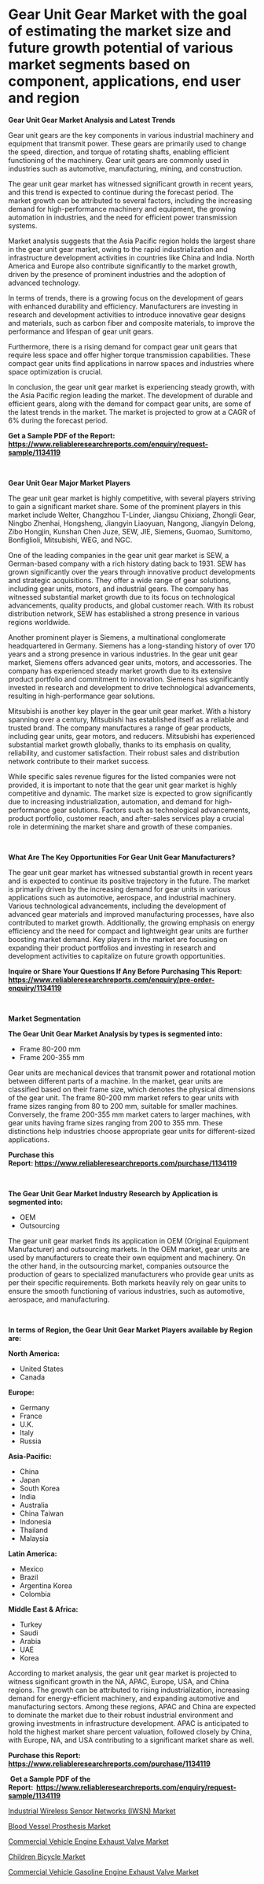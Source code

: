 <p><h1>Gear Unit Gear Market with the goal of estimating the market size and future growth potential of various market segments based on component, applications, end user and region</h1></p><p><strong>Gear Unit Gear Market Analysis and Latest Trends</strong></p>
<p><p>Gear unit gears are the key components in various industrial machinery and equipment that transmit power. These gears are primarily used to change the speed, direction, and torque of rotating shafts, enabling efficient functioning of the machinery. Gear unit gears are commonly used in industries such as automotive, manufacturing, mining, and construction.</p><p>The gear unit gear market has witnessed significant growth in recent years, and this trend is expected to continue during the forecast period. The market growth can be attributed to several factors, including the increasing demand for high-performance machinery and equipment, the growing automation in industries, and the need for efficient power transmission systems.</p><p>Market analysis suggests that the Asia Pacific region holds the largest share in the gear unit gear market, owing to the rapid industrialization and infrastructure development activities in countries like China and India. North America and Europe also contribute significantly to the market growth, driven by the presence of prominent industries and the adoption of advanced technology.</p><p>In terms of trends, there is a growing focus on the development of gears with enhanced durability and efficiency. Manufacturers are investing in research and development activities to introduce innovative gear designs and materials, such as carbon fiber and composite materials, to improve the performance and lifespan of gear unit gears.</p><p>Furthermore, there is a rising demand for compact gear unit gears that require less space and offer higher torque transmission capabilities. These compact gear units find applications in narrow spaces and industries where space optimization is crucial.</p><p>In conclusion, the gear unit gear market is experiencing steady growth, with the Asia Pacific region leading the market. The development of durable and efficient gears, along with the demand for compact gear units, are some of the latest trends in the market. The market is projected to grow at a CAGR of 6% during the forecast period.</p></p>
<p><strong>Get a Sample PDF of the Report:&nbsp; <a href="https://www.reliableresearchreports.com/enquiry/request-sample/1134119">https://www.reliableresearchreports.com/enquiry/request-sample/1134119</a></strong></p>
<p>&nbsp;</p>
<p><strong>Gear Unit Gear Major Market Players</strong></p>
<p><p>The gear unit gear market is highly competitive, with several players striving to gain a significant market share. Some of the prominent players in this market include Welter, Changzhou T-Linder, Jiangsu Chixiang, Zhongli Gear, Ningbo Zhenhai, Hongsheng, Jiangyin Liaoyuan, Nangong, Jiangyin Delong, Zibo Hongjin, Kunshan Chen Juze, SEW, JIE, Siemens, Guomao, Sumitomo, Bonfiglioli, Mitsubishi, WEG, and NGC.</p><p>One of the leading companies in the gear unit gear market is SEW, a German-based company with a rich history dating back to 1931. SEW has grown significantly over the years through innovative product developments and strategic acquisitions. They offer a wide range of gear solutions, including gear units, motors, and industrial gears. The company has witnessed substantial market growth due to its focus on technological advancements, quality products, and global customer reach. With its robust distribution network, SEW has established a strong presence in various regions worldwide.</p><p>Another prominent player is Siemens, a multinational conglomerate headquartered in Germany. Siemens has a long-standing history of over 170 years and a strong presence in various industries. In the gear unit gear market, Siemens offers advanced gear units, motors, and accessories. The company has experienced steady market growth due to its extensive product portfolio and commitment to innovation. Siemens has significantly invested in research and development to drive technological advancements, resulting in high-performance gear solutions.</p><p>Mitsubishi is another key player in the gear unit gear market. With a history spanning over a century, Mitsubishi has established itself as a reliable and trusted brand. The company manufactures a range of gear products, including gear units, gear motors, and reducers. Mitsubishi has experienced substantial market growth globally, thanks to its emphasis on quality, reliability, and customer satisfaction. Their robust sales and distribution network contribute to their market success.</p><p>While specific sales revenue figures for the listed companies were not provided, it is important to note that the gear unit gear market is highly competitive and dynamic. The market size is expected to grow significantly due to increasing industrialization, automation, and demand for high-performance gear solutions. Factors such as technological advancements, product portfolio, customer reach, and after-sales services play a crucial role in determining the market share and growth of these companies.</p></p>
<p>&nbsp;</p>
<p><strong>What Are The Key Opportunities For Gear Unit Gear Manufacturers?</strong></p>
<p><p>The gear unit gear market has witnessed substantial growth in recent years and is expected to continue its positive trajectory in the future. The market is primarily driven by the increasing demand for gear units in various applications such as automotive, aerospace, and industrial machinery. Various technological advancements, including the development of advanced gear materials and improved manufacturing processes, have also contributed to market growth. Additionally, the growing emphasis on energy efficiency and the need for compact and lightweight gear units are further boosting market demand. Key players in the market are focusing on expanding their product portfolios and investing in research and development activities to capitalize on future growth opportunities.</p></p>
<p><strong>Inquire or Share Your Questions If Any Before Purchasing This Report: <a href="https://www.reliableresearchreports.com/enquiry/pre-order-enquiry/1134119">https://www.reliableresearchreports.com/enquiry/pre-order-enquiry/1134119</a></strong></p>
<p>&nbsp;</p>
<p><strong>Market Segmentation</strong></p>
<p><strong>The Gear Unit Gear Market Analysis by types is segmented into:</strong></p>
<p><ul><li>Frame 80-200 mm</li><li>Frame 200-355 mm</li></ul></p>
<p><p>Gear units are mechanical devices that transmit power and rotational motion between different parts of a machine. In the market, gear units are classified based on their frame size, which denotes the physical dimensions of the gear unit. The frame 80-200 mm market refers to gear units with frame sizes ranging from 80 to 200 mm, suitable for smaller machines. Conversely, the frame 200-355 mm market caters to larger machines, with gear units having frame sizes ranging from 200 to 355 mm. These distinctions help industries choose appropriate gear units for different-sized applications.</p></p>
<p><strong>Purchase this Report:&nbsp;<a href="https://www.reliableresearchreports.com/purchase/1134119">https://www.reliableresearchreports.com/purchase/1134119</a></strong></p>
<p>&nbsp;</p>
<p><strong>The Gear Unit Gear Market Industry Research by Application is segmented into:</strong></p>
<p><ul><li>OEM</li><li>Outsourcing</li></ul></p>
<p><p>The gear unit gear market finds its application in OEM (Original Equipment Manufacturer) and outsourcing markets. In the OEM market, gear units are used by manufacturers to create their own equipment and machinery. On the other hand, in the outsourcing market, companies outsource the production of gears to specialized manufacturers who provide gear units as per their specific requirements. Both markets heavily rely on gear units to ensure the smooth functioning of various industries, such as automotive, aerospace, and manufacturing.</p></p>
<p>&nbsp;</p>
<p><strong>In terms of Region, the Gear Unit Gear Market Players available by Region are:</strong></p>
<p>
    <p> <strong> North America: </strong>
        <ul>
            <li>United States</li>
            <li>Canada</li>
        </ul>
        </p> 
    <p> <strong> Europe: </strong>
        <ul>
            <li>Germany</li>
            <li>France</li>
            <li>U.K.</li>
            <li>Italy</li>
            <li>Russia</li>
        </ul>
        </p> 
    <p> <strong> Asia-Pacific: </strong>
        <ul>
            <li>China</li>
            <li>Japan</li>
            <li>South Korea</li>
            <li>India</li>
            <li>Australia</li>
            <li>China Taiwan</li>
            <li>Indonesia</li>
            <li>Thailand</li>
            <li>Malaysia</li>
        </ul>
        </p> 
    <p> <strong> Latin America: </strong>
        <ul>
            <li>Mexico</li>
            <li>Brazil</li>
            <li>Argentina Korea</li>
            <li>Colombia</li>
        </ul>
        </p> 
    <p> <strong> Middle East & Africa: </strong>
        <ul>
            <li>Turkey</li>
            <li>Saudi</li>
            <li>Arabia</li>
            <li>UAE</li>
            <li>Korea</li>
        </ul>
    </p>
    </p>
<p><p>According to market analysis, the gear unit gear market is projected to witness significant growth in the NA, APAC, Europe, USA, and China regions. The growth can be attributed to rising industrialization, increasing demand for energy-efficient machinery, and expanding automotive and manufacturing sectors. Among these regions, APAC and China are expected to dominate the market due to their robust industrial environment and growing investments in infrastructure development. APAC is anticipated to hold the highest market share percent valuation, followed closely by China, with Europe, NA, and USA contributing to a significant market share as well.</p></p>
<p><strong>Purchase this Report: <a href="https://www.reliableresearchreports.com/purchase/1134119">https://www.reliableresearchreports.com/purchase/1134119</a></strong></p>
<p>&nbsp;<strong>Get a Sample PDF of the Report:&nbsp;&nbsp;<a href="https://www.reliableresearchreports.com/enquiry/request-sample/1134119">https://www.reliableresearchreports.com/enquiry/request-sample/1134119</a></strong></p>
<p><strong></strong></p>
<p><p><a href="https://medium.com/@tommiefadel2023/industrial-wireless-sensor-networks-iwsn-market-the-key-to-successful-business-strategy-forecast-f0db6242c121">Industrial Wireless Sensor Networks (IWSN) Market</a></p><p><a href="https://www.linkedin.com/pulse/blood-vessel-prosthesis-market-size-2023-2030-global-q4rie/">Blood Vessel Prosthesis Market</a></p><p><a href="https://github.com/lbird53714/Market-Research-Report-List-1/blob/main/commercial-vehicle-engine-exhaust-valve-market.md">Commercial Vehicle Engine Exhaust Valve Market</a></p><p><a href="https://medium.com/@tracylarson12/children-bicycle-market-competitive-analysis-market-trends-and-forecast-to-2030-2742ca856117">Children Bicycle Market</a></p><p><a href="https://github.com/pizolina/Market-Research-Report-List-1/blob/main/commercial-vehicle-gasoline-engine-exhaust-valve-market.md">Commercial Vehicle Gasoline Engine Exhaust Valve Market</a></p></p>